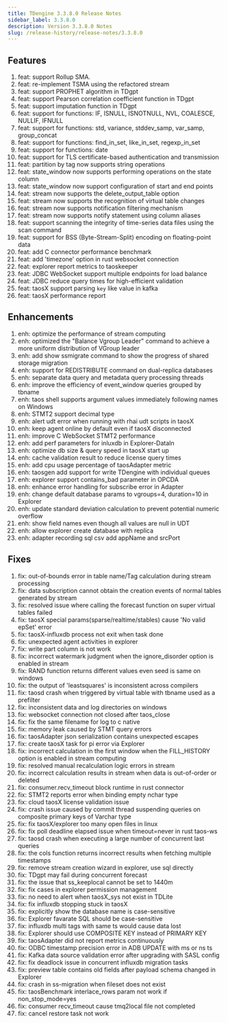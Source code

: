 ```yaml
---
title: TDengine 3.3.8.0 Release Notes
sidebar_label: 3.3.8.0
description: Version 3.3.8.0 Notes
slug: /release-history/release-notes/3.3.8.0
---
```


## Features
  1. feat: support Rollup SMA.
  2. feat: re-implement TSMA using the refactored stream
  3. feat: support PROPHET algorithm in TDgpt
  4. feat: support Pearson correlation coefficient function in TDgpt
  5. feat: support imputation function in TDgpt
  6. feat: support for functions: IF, ISNULL, ISNOTNULL, NVL, COALESCE, NULLIF, IFNULL
  7. feat: support for functions: std, variance, stddev_samp, var_samp, group_concat 
  8. feat: support for functions: find_in_set, like_in_set, regexp_in_set
  9. feat: support for functions: date
 10. feat: support for TLS certificate-based authentication and transmission
 11. feat: partition by tag now supports string operations
 12. feat: state_window now supports performing operations on the state column
 13. feat: state_window now support configuration of start and end points
 14. feat: stream now supports the delete_output_table option
 15. feat: stream now supports the recognition of virtual table changes
 16. feat: stream now supports notification filtering mechanism
 17. feat: stream now supports notify statement using column aliases
 18. feat: support scanning the integrity of time-series data files using the scan command
 19. feat: support for ​​BSS (Byte-Stream-Split) encoding​​ on floating-point data
 20. feat: add C connector performance benchmark
 21. feat: add 'timezone' option in rust websocket connection
 22. feat: explorer report metrics to taoskeeper
 23. feat: JDBC WebSocket support multiple endpoints for load balance
 24. feat: JDBC reduce query times for high-efficient validation
 25. feat: taosX support parsing `key` like value in kafka
 26. feat: taosX performance report
 
## Enhancements
  1. enh: optimize the performance of stream computing
  2. enh: optimized the "Balance Vgroup Leader" command to achieve a more uniform distribution of VGroup leader
  3. enh: add show ssmigrate command to show the progress of shared storage migration
  4. enh: support for REDISTRIBUTE command on dual-replica databases
  5. enh: separate data query and metadata query processing threads
  6. enh: improve the efficiency of event_window queries grouped by tbname
  7. enh: taos shell supports argument values immediately following names on Windows
  8. enh: STMT2 support decimal type
  9. enh: alert udt error when running with rhai udt scripts in taosX
 10. enh: keep agent online by default even if taosX disconnected
 11. enh: improve C WebSocket STMT2 performance
 12. enh: add perf parameters for inluxdb in Explorer-DataIn
 13. enh: optimize db size & query speed in taosX start up
 14. enh: cache validation result to reduce license query times
 15. enh: add cpu usage percentage of taosAdapter metric
 16. enh: taosgen add support for write TDengine with individual queues
 17. enh: explorer support contains_bad parameter in OPCDA
 18. enh: enhance error handling for subscribe error in Adapter
 19. enh: change default database params to vgroups=4, duration=10 in Explorer
 20. enh: update standard deviation calculation to prevent potential numeric overflow
 21. enh: show field names even though all values are null in UDT
 22. enh: allow explorer create database with replica
 23. enh: adapter recording sql csv add appName and srcPort

## Fixes
  1. fix: out-of-bounds error in table name/Tag calculation during stream processing
  2. fix: data subscription cannot obtain the creation events of normal tables generated by stream
  3. fix: resolved issue where calling the forecast function on super virtual tables failed
  4. fix: taosX special params(sparse/realtime/stables) cause 'No valid epSet' error
  5. fix: taosX-influxdb process not exit when task done
  6. fix: unexpected agent activities in explorer
  7. fix: write part column is not work
  8. fix: incorrect watermark judgment when the ignore_disorder option is enabled in stream
  9. fix: RAND function returns different values even seed is same on windows
 10. fix: the output of 'leastsquares' is inconsistent across compilers
 11. fix: taosd crash when triggered  by virtual table with tbname used as a prefilter
 12. fix: inconsistent data and log directories on windows
 13. fix: websocket connection not closed after taos_close 
 14. fix: fix the same filename for log to c native
 15. fix: memory leak caused by STMT query errors
 16. fix: taosAdapter json serialization contains unexpected escapes
 17. fix: create taosX task for pi error via Explorer
 18. fix: incorrect calculation in the first window when the FILL_HISTORY option is enabled in stream computing
 19. fix: resolved manual recalculation logic errors in stream
 20. fix: incorrect calculation results in stream when data is out-of-order or deleted
 21. fix: consumer.recv_timeout block runtime in rust connector
 22. fix: STMT2 reports error when binding empty nchar type
 23. fix: cloud taosX license validation issue
 24. fix: crash issue caused by commit thread suspending queries on composite primary keys of Varchar type
 25. fix: fix taosX/explorer too many open files in linux
 26. fix: fix poll deadline elapsed issue when timeout=never in rust taos-ws
 27. fix: taosd crash when executing a large number of concurrent last queries
 28. fix: the cols function returns incorrect results when fetching multiple timestamps
 29. fix: remove stream creation wizard in explorer, use sql directly
 30. fix: TDgpt may fail during concurrent forecast
 31. fix: the issue that ss_keeplocal cannot be set to 1440m
 32. fix: fix cases in explorer permission management
 33. fix: no need to alert when taosX_sys not exist in TDLite
 34. fix: fix influxdb stopping stuck in taosX
 35. fix: explicitly show the database name is case-sensitive
 36. fix: Explorer favarate SQL should be case-sensitive
 37. fix: influxdb multi tags with same ts would cause data lost
 38. fix: Explorer should use COMPOSITE KEY instead of PRIMARY KEY
 39. fix: taosAdapter did not report metrics continuously
 40. fix: ODBC timestamp precision error in ADB UPDATE with ms or ns ts
 41. fix: Kafka data source validation error after upgrading with SASL config
 42. fix: fix deadlock issue in concurrent influxdb migration tasks
 43. fix: preview table contains old fields after payload schema changed in Explorer
 44. fix: crash in ss-migration when fileset does not exist
 45. fix: taosBenchmark interlace_rows param not work if non_stop_mode=yes
 46. fix: consumer recv_timeout cause tmq2local file not completed
 47. fix: cancel restore task not work

